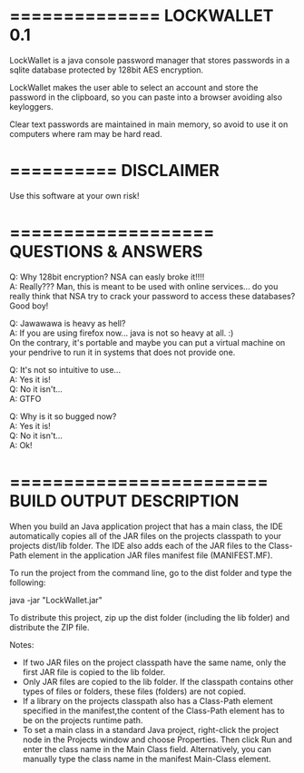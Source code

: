 ==============
LOCKWALLET 0.1
==============
LockWallet is a java console password manager that stores passwords in a sqlite
database protected by 128bit AES encryption.

LockWallet makes the user able to select an account and store the password in 
the clipboard, so you can paste into a browser avoiding also keyloggers.

Clear text passwords are maintained in main memory, so avoid to use it on 
computers where ram may be hard read.

==========
DISCLAIMER
==========
Use this software at your own risk!

===================
QUESTIONS & ANSWERS
===================
Q: Why 128bit encryption? NSA can easly broke it!!!!<br>
A: Really??? Man, this is meant to be used with online services... do you really
think that NSA try to crack your password to access these databases? Good boy!

Q: Jawawawa is heavy as hell?<br>
A: If you are using firefox now... java is not so heavy at all. :)<br>
On the contrary, it's portable and maybe you can put a virtual machine on your
pendrive to run it in systems that does not provide one.

Q: It's not so intuitive to use...<br>
A: Yes it is!<br>
Q: No it isn't...<br>
A: GTFO<br>

Q: Why is it so bugged now?<br>
A: Yes it is!<br>
Q: No it isn't...<br>
A: Ok!

========================
BUILD OUTPUT DESCRIPTION
========================

When you build an Java application project that has a main class, the IDE
automatically copies all of the JAR
files on the projects classpath to your projects dist/lib folder. The IDE
also adds each of the JAR files to the Class-Path element in the application
JAR files manifest file (MANIFEST.MF).

To run the project from the command line, go to the dist folder and
type the following:

java -jar "LockWallet.jar" 

To distribute this project, zip up the dist folder (including the lib folder)
and distribute the ZIP file.

Notes:

* If two JAR files on the project classpath have the same name, only the first
JAR file is copied to the lib folder.
* Only JAR files are copied to the lib folder.
If the classpath contains other types of files or folders, these files (folders)
are not copied.
* If a library on the projects classpath also has a Class-Path element
specified in the manifest,the content of the Class-Path element has to be on
the projects runtime path.
* To set a main class in a standard Java project, right-click the project node
in the Projects window and choose Properties. Then click Run and enter the
class name in the Main Class field. Alternatively, you can manually type the
class name in the manifest Main-Class element.
